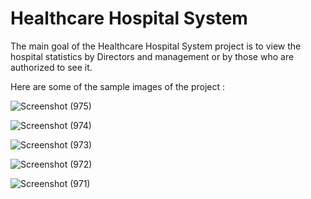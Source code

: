 # Healthcare Hospital System
The main goal of the Healthcare Hospital System project is to view the hospital statistics by Directors and management or by those who are authorized to see it.

Here are some of the sample images of the project : 

![Screenshot (975)](https://github.com/pratik1507/Healthcare_Hospital_System/assets/110710381/ce97a15a-6c08-4c3f-b154-83ef2f30fdbf)

![Screenshot (974)](https://github.com/pratik1507/Healthcare_Hospital_System/assets/110710381/fdb491b1-c0e1-42a3-a3b9-812ebdfe9e0d)

![Screenshot (973)](https://github.com/pratik1507/Healthcare_Hospital_System/assets/110710381/c187cc1c-1fcd-4be6-9fc3-38bdcd281ab3)

![Screenshot (972)](https://github.com/pratik1507/Healthcare_Hospital_System/assets/110710381/ea6a14b9-5614-4074-9bee-610bf5ab199a)

![Screenshot (971)](https://github.com/pratik1507/Healthcare_Hospital_System/assets/110710381/81dc5f82-cadb-4460-9a26-48f6640c1edf)
